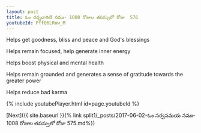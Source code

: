 ```yaml
---
layout: post
title: ఓం దర్భచారిణే నమః- 1008 రోజుల తపస్సులో రోజు  576
youtubeId: PffQ6LRow_M
---
```

 
 
Helps get goodness, bliss and peace and God's blessings
 
Helps remain focused, help generate inner energy 
 
Helps boost physical and mental health 
 
Helps remain grounded and generates a sense of gratitude towards the greater power 
 
Helps reduce bad karma
 
 
 
 


{% include youtubePlayer.html id=page.youtubeId %}
 
[Next]({{ site.baseurl }}{% link  split1/_posts/2017-06-02-ఓం సర్వసమయ నమః- 1008 రోజుల తపస్సులో రోజు  575.md%})
 

